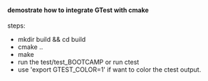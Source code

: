 #### demostrate how to integrate GTest with cmake

steps:

- mkdir build && cd build
- cmake ..
- make
- run the test/test_BOOTCAMP or run ctest
- use 'export GTEST_COLOR=1' if want to color the ctest output.


